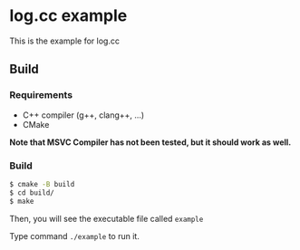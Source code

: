 # log.cc example

This is the example for log.cc

## Build
### Requirements
- C++ compiler (g++, clang++, ...)
- CMake

**Note that MSVC Compiler has not been tested, but it should work as well.**
### Build
```bash
$ cmake -B build
$ cd build/
$ make
```
Then, you will see the executable file called `example`

Type command `./example` to run it.
